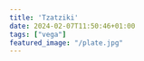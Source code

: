 ```yaml
---
title: 'Tzatziki'
date: 2024-02-07T11:50:46+01:00
tags: ["vega"]
featured_image: "/plate.jpg"
---
```

